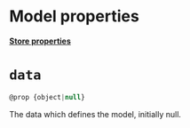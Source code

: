 # Model properties

[**Store properties**](/api/store/properties.md)

# `data`

```js
@prop {object|null}
```
The data which defines the model, initially null.
